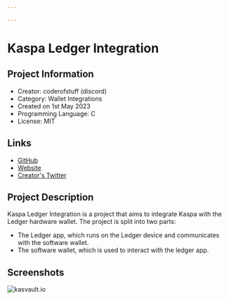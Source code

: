```yaml
---

---
```

# Kaspa Ledger Integration

## Project Information
- Creator: coderofstuff (discord)
- Category: Wallet Integrations
- Created on 1st May 2023
- Programming Language: C
- License: MIT
## Links
- [GitHub](https://github.com/coderofstuff/app-kaspa)
- [Website](https://kasvault.io)
- [Creator's Twitter](https://twitter.com/coderofstuff_)
## Project Description
Kaspa Ledger Integration is a project that aims to integrate Kaspa with the Ledger hardware wallet. The project is split into two parts:
- The Ledger app, which runs on the Ledger device and communicates with the software wallet.
- The software wallet, which is used to interact with the ledger app.

## Screenshots
![kasvault.io](https://media.discordapp.net/attachments/1138764714747363369/1139119792377315388/image.png)
